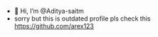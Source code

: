 - 👋 Hi, I’m @Aditya-saitm
-  sorry but this is outdated profile pls check this https://github.com/arex123
